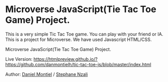 
# Microverse JavaScript(Tie Tac Toe Game)  Project. 

This is a very simple Tic Tac Toe game. You can play with your friend or IA. 
This is a project for Microverse. We have used Javascript HTML/CSS.

Microverse JavaScript(Tie Tac Toe Game)  Project. 


Live Version: https://htmlpreview.github.io/?https://github.com/danmontielh/tic-tac-toe-js/blob/master/index.html

Author: <a href="https://github.com/danmontielh">Daniel Montiel</a> / <a href="https://github.com/TheBigSteph">Stephane Nzali</a>

